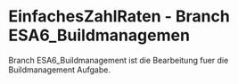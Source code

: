 # EinfachesZahlRaten - Branch ESA6_Buildmanagemen

Branch ESA6_Buildmanagement ist die Bearbeitung fuer die Buildmanagement Aufgabe.